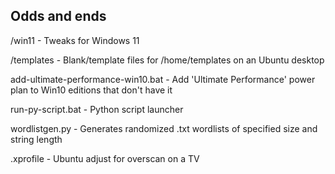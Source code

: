 
Odds and ends
------------------------------------

/win11 - Tweaks for Windows 11

/templates - Blank/template files for /home/templates on an Ubuntu desktop

add-ultimate-performance-win10.bat - Add 'Ultimate Performance' power plan to Win10 editions that don't have it

run-py-script.bat - Python script launcher

wordlistgen.py - Generates randomized .txt wordlists of specified size and string length

.xprofile - Ubuntu adjust for overscan on a TV
